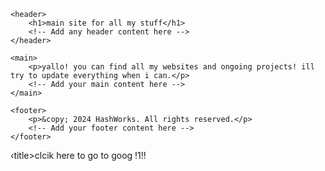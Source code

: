 <html lang="en">
<head>
    <meta charset="UTF-8">
    <meta name="viewport" content="width=device-width, initial-scale=1.0">
    <title>main site for all my stuff</title>
    <!-- You can add additional meta tags, stylesheets, or scripts in the head section -->
</head>
<body>

    <header>
        <h1>main site for all my stuff</h1>
        <!-- Add any header content here -->
    </header>

    <main>
        <p>yallo! you can find all my websites and ongoing projects! ill try to update everything when i can.</p>
        <!-- Add your main content here -->
    </main>

    <footer>
        <p>&copy; 2024 HashWorks. All rights reserved.</p>
        <!-- Add your footer content here -->
    </footer>

</body>
</html>

<html lang="en">
<head>
<meta charset="UTF-8">
<meta name="viewport" content="width=device-width, initial-scale=1.0">
‹title>clcik here to go to goog !1!!</title>
</head>
<body>
    <button onclick="w8ndow.location.hef = 'https://www.alvinarioyt.github.io/main-site/specialdavechatbot>
</html>